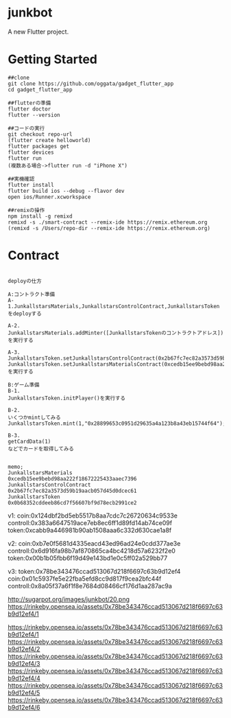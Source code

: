 # junkbot

A new Flutter project.

# Getting Started

```
##clone
git clone https://github.com/oggata/gadget_flutter_app
cd gadget_flutter_app

##flutterの準備
flutter doctor
flutter --version

##コードの実行
git checkout repo-url 
(flutter create helloworld)
flutter packages get
flutter devices
flutter run
(複数ある場合->flutter run -d "iPhone X")

##実機確認
flutter install
flutter build ios --debug --flavor dev
open ios/Runner.xcworkspace

##remixの操作
npm install -g remixd
remixd -s ./smart-contract --remix-ide https://remix.ethereum.org
(remixd -s /Users/repo-dir --remix-ide https://remix.ethereum.org)
```

# Contract

```

deployの仕方

A:コントラクト準備
A-1.JunkallstarsMaterials,JunkallstarsControlContract,JunkallstarsToken
をdeployする

A-2.
JunkallstarsMaterials.addMinter([JunkallstarsTokenのコントラクトアドレス])
を実行する

A-3.
JunkallstarsToken.setJunkallstarsControlContract(0x2b67fc7ec82a3573d59b19aacb057d45d0dcec61);
JunkallstarsToken.setJunkallstarsMaterialsContract(0xcedb15ee9bebd98aa222f18672225433aaec7396);
を実行する

B:ゲーム準備
B-1.
JunkallstarsToken.initPlayer()を実行する

B-2.
いくつかmintしてみる
JunkallstarsToken.mint(1,"0x28899653c0951d29635a4a123b8a43eb15744f64");

B-3.
getCardData(1)
などでカードを取得してみる


memo;
JunkallstarsMaterials
0xcedb15ee9bebd98aa222f18672225433aaec7396
JunkallstarsControlContract
0x2b67fc7ec82a3573d59b19aacb057d45d0dcec61
JunkallstarsToken
0x0b68352cddeeb86cd7f56607bf9d78ecb2991ce2

```

v1:
coin:0x124dbf2bd5eb5517b8aa7cdc7c26720634c9533e
controll:0x383a6647519ace7eb8ec6ff1d89fd14ab74ce09f
token:0xcabb9a446981b90ab1508aaa6c332d630cae1a8f

>>
v2:
coin:0xb7e0f5681d4335eacd43ed96ad24e0cdd377ae3e
controll:0x6d916fa98b7af870865ca4bc4218d57a6232f2e0
token:0x00b1b05fbb6f19d49e143bd1e0c5ff02a529bb77


v3:
token:0x78be343476ccad513067d218f6697c63b9d12ef4
coin:0x01c5937fe5e22fba5efd8cc9d817f9cea2bfc44f
controll:0x8a05f37a6f1f8e7684d08466cf176d1aa287ac9a


http://sugarpot.org/images/junkbot/20.png
https://rinkeby.opensea.io/assets/0x78be343476ccad513067d218f6697c63b9d12ef4/1



https://rinkeby.opensea.io/assets/0x78be343476ccad513067d218f6697c63b9d12ef4/1
https://rinkeby.opensea.io/assets/0x78be343476ccad513067d218f6697c63b9d12ef4/2
https://rinkeby.opensea.io/assets/0x78be343476ccad513067d218f6697c63b9d12ef4/3
https://rinkeby.opensea.io/assets/0x78be343476ccad513067d218f6697c63b9d12ef4/4
https://rinkeby.opensea.io/assets/0x78be343476ccad513067d218f6697c63b9d12ef4/5
https://rinkeby.opensea.io/assets/0x78be343476ccad513067d218f6697c63b9d12ef4/6



